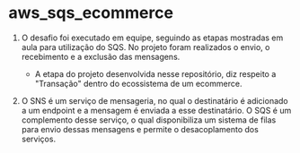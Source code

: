 # aws_sqs_ecommerce

1. O desafio foi executado em equipe, seguindo as etapas mostradas em aula para utilização do SQS. No projeto foram realizados o envio, o recebimento e a exclusão das mensagens.

    - A etapa do projeto desenvolvida nesse repositório, diz respeito a "Transação" dentro do ecossistema de um ecommerce.

2. O SNS é um serviço de mensageria, no qual o destinatário é adicionado a um endpoint e a mensagem é enviada a esse destinatário. O SQS é um complemento desse serviço, o qual disponibiliza um sistema de filas para envio dessas mensagens e permite o desacoplamento dos serviços.  